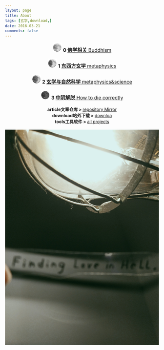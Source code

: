 ```yaml
---
layout: page
title: About
tags: [玄学,download,]
date: 2016-03-21
comments: false
---  
```

<center><a href="https://3luna.github.io/luna0/"><b> </b></a></center>

<center><img src="/assets/img/luna0.png" style="width: 30px;height: 30px;"><font size="3"><b> 0 </b><a href="/luna0/"><b>佛学相关</b> Buddhism</font></a></center>
<br />
<center><img src="/assets/img/luna1.png" style="width: 30px;height: 30px;"><font size="3"><b> 1 </b><a href="/luna1/"><b>东西方玄学</b> metaphysics</font></a></center>
<br />
<center><img src="/assets/img/luna2.png" style="width: 30px;height: 30px;"><font size="3"><b> 2 </b><a href="/luna2/"><b>玄学与自然科学</b> metaphysics&science</font></a></center>
<br />
<center><img src="/assets/img/luna3.png" style="width: 30px;height: 30px;"><font size="3"><b> 3 </b><a href="/luna2/"><b>中阴解脱</b> How to die correctly</font></a></center>
<br />
<center><b>article文章仓库 > </b><a href="https://github.com/3luna/mirror/"> repository Mirror</a></center>
<center><b>download站外下载 > </b><a href="/posts/"> downloa</a></center>
<center><b>tools工具软件 > </b><a href="/projects/"> all projects</a></center>
<br />
<center><img src="/assets/img/023246.jpg"></center>
